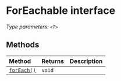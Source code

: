 # ForEachable <T> interface



_Type parameters: `<T>`_











## Methods

| Method	   |  Returns	| Description|
|:-------------|:-------|:-----------|
|[`forEach()`](foreach-foreachable.md)      | `void` |  |





